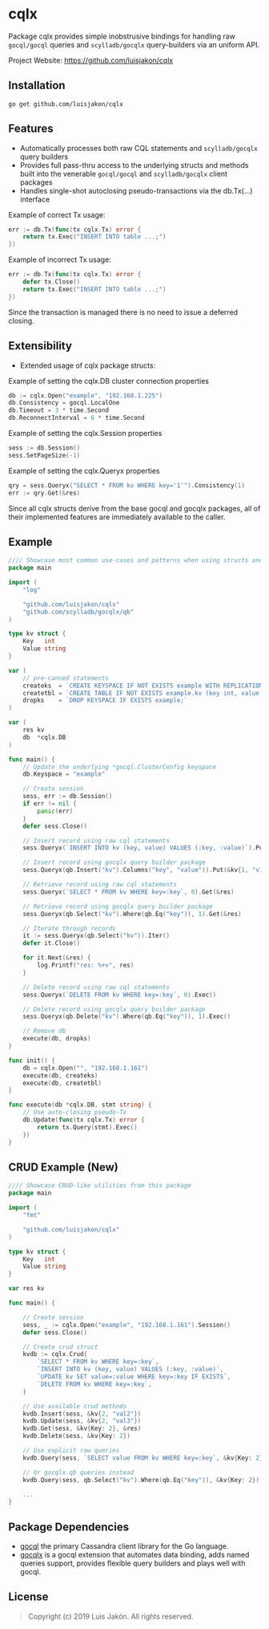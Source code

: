 cqlx
=====

Package cqlx provides simple inobstrusive bindings for handling raw ```gocql/gocql``` queries and ```scylladb/gocqlx``` query-builders via an uniform API.

Project Website: https://github.com/luisjakon/cqlx<br>

Installation
------------

    go get github.com/luisjakon/cqlx


Features
--------

* Automatically processes both raw CQL statements and ```scylladb/gocqlx``` query builders
* Provides full pass-thru access to the underlying structs and methods built into the venerable ```gocql/gocql``` and ```scylladb/gocqlx``` client packages
* Handles single-shot autoclosing pseudo-transactions via the db.Tx(...) interface


Example of correct Tx usage:
```go
err := db.Tx(func(tx cqlx.Tx) error {
    return tx.Exec("INSERT INTO table ...;")
})
```
Example of incorrect Tx usage:
```go
err := db.Tx(func(tx cqlx.Tx) error {
    defer tx.Close()
    return tx.Exec("INSERT INTO table ...;")
})
```
Since the transaction is managed there is no need to issue a deferred closing.


Extensibility
--------

* Extended usage of cqlx package structs:

Example of setting the cqlx.DB cluster connection properties
```go
db := cqlx.Open("example", "192.168.1.225")
db.Consistency = gocql.LocalOne
db.Timeout = 3 * time.Second
db.ReconnectInterval = 6 * time.Second
```

Example of setting the cqlx.Session properties
```go
sess := db.Session()
sess.SetPageSize(-1)
```

Example of setting the cqlx.Queryx properties
```go
qry = sess.Queryx("SELECT * FROM kv WHERE key='1'").Consistency(1)
err := qry.Get(&res)
```
Since all cqlx structs derive from the base gocql and gocqlx packages, all of their implemented features are immediately available to the caller.


Example
-------

```go
//// Showcase most common use-cases and patterns when using structs and methods from this package
package main

import (
	"log"

	"github.com/luisjakon/cqlx"
	"github.com/scylladb/gocqlx/qb"
)

type kv struct {
	Key   int
	Value string
}

var (
	// pre-canned statements
	createks  = `CREATE KEYSPACE IF NOT EXISTS example WITH REPLICATION = {'class' : 'SimpleStrategy', 'replication_factor' : 1 };`
	createtbl = `CREATE TABLE IF NOT EXISTS example.kv (key int, value text, PRIMARY KEY (key));`
	dropks    = `DROP KEYSPACE IF EXISTS example;`
)

var (
	res kv
	db  *cqlx.DB
)

func main() {
	// Update the underlying *gocql.ClusterConfig keyspace
	db.Keyspace = "example"

	// Create session
	sess, err := db.Session()
	if err != nil {
		panic(err)
	}
	defer sess.Close()

	// Insert record using raw cql statements
	sess.Queryx(`INSERT INTO kv (key, value) VALUES (:key, :value)`).Put(&kv{0, "v0"})

	// Insert record using gocqlx query builder package
	sess.Queryx(qb.Insert("kv").Columns("key", "value")).Put(&kv{1, "v1"})

	// Retrieve record using raw cql statements
	sess.Queryx(`SELECT * FROM kv WHERE key=:key`, 0).Get(&res)

	// Retrieve record using gocqlx query builder package
	sess.Queryx(qb.Select("kv").Where(qb.Eq("key")), 1).Get(&res)

	// Iterate through records
	it := sess.Queryx(qb.Select("kv")).Iter()
	defer it.Close()

	for it.Next(&res) {
		log.Printf("res: %+v", res)
	}

	// Delete record using raw cql statements
	sess.Queryx(`DELETE FROM kv WHERE key=:key`, 0).Exec()

	// Delete record using gocqlx query builder package
	sess.Queryx(qb.Delete("kv").Where(qb.Eq("key")), 1).Exec()

	// Remove db
	execute(db, dropks)
}

func init() {
	db = cqlx.Open("", "192.168.1.161")
	execute(db, createks)
	execute(db, createtbl)
}

func execute(db *cqlx.DB, stmt string) {
	// Use auto-closing pseudo-Tx
	db.Update(func(tx cqlx.Tx) error {
		return tx.Query(stmt).Exec()
	})
}
```


CRUD Example (New)
-------

```go
//// Showcase CRUD-like utilities from this package
package main

import (
	"fmt"

	"github.com/luisjakon/cqlx"
)

type kv struct {
	Key   int
	Value string
}

var res kv

func main() {

	// Create session
	sess, _ := cqlx.Open("example", "192.168.1.161").Session()
	defer sess.Close()

	// Create crud struct
	kvdb := cqlx.Crud{
		`SELECT * FROM kv WHERE key=:key`,
		`INSERT INTO kv (key, value) VALUES (:key, :value)`,
		`UPDATE kv SET value=:value WHERE key=:key IF EXISTS`,
		`DELETE FROM kv WHERE key=:key`,
	}

	// Use available crud methods
	kvdb.Insert(sess, &kv{2, "val2"})
	kvdb.Update(sess, &kv{2, "val3"})
	kvdb.Get(sess, &kv{Key: 2}, &res)
	kvdb.Delete(sess, &kv{Key: 2})

	// Use explicit raw queries 
	kvdb.Query(sess, `SELECT value FROM kv WHERE key=:key`, &kv{Key: 2}).Get(&res)

	// Or gocqlx.qb queries instead
	kvdb.Query(sess, qb.Select("kv").Where(qb.Eq("key")), &kv{Key: 2}).Get(&res)

	...
}
```


Package Dependencies
---------

* [gocql](https://github.com/gocql/gocql) the primary Cassandra client library for the Go language.
* [gocqlx](https://github.com/scylladb/gocqlx) is a gocql extension that automates data binding, adds named queries support, provides flexible query builders and plays well with gocql.


License
-------

> Copyright (c) 2019 Luis Jakón. All rights reserved.